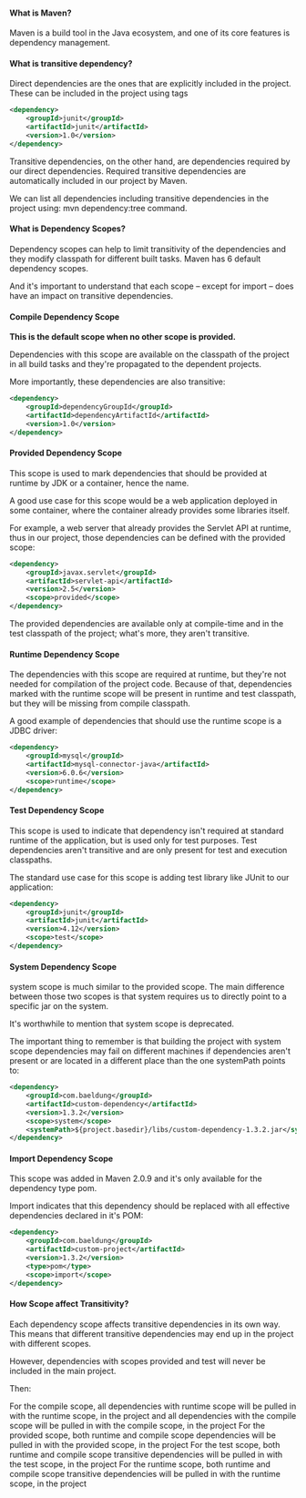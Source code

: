 #### What is Maven?

Maven is a build tool in the Java ecosystem, and one of its core features is dependency management.

#### What is transitive dependency?

Direct dependencies are the ones that are explicitly included in the project. These can be included in the project using <dependency> tags

```xml
<dependency>
    <groupId>junit</groupId>
    <artifactId>junit</artifactId>
    <version>1.0</version>
</dependency>
```

Transitive dependencies, on the other hand, are dependencies required by our direct dependencies. Required transitive dependencies are automatically included in our project by Maven.
  
We can list all dependencies including transitive dependencies in the project using: mvn dependency:tree command.

#### What is Dependency Scopes?
  
Dependency scopes can help to limit transitivity of the dependencies and they modify classpath for different built tasks. Maven has 6 default dependency scopes.

And it's important to understand that each scope – except for import – does have an impact on transitive dependencies.
  
#### Compile Dependency Scope
  
__This is the default scope when no other scope is provided.__

Dependencies with this scope are available on the classpath of the project in all build tasks and they're propagated to the dependent projects.
  
More importantly, these dependencies are also transitive:
  
```xml
<dependency>
    <groupId>dependencyGroupId</groupId>
    <artifactId>dependencyArtifactId</artifactId>
    <version>1.0</version>
</dependency>
```
  
#### Provided Dependency Scope
  
This scope is used to mark dependencies that should be provided at runtime by JDK or a container, hence the name.

A good use case for this scope would be a web application deployed in some container, where the container already provides some libraries itself.

For example, a web server that already provides the Servlet API at runtime, thus in our project, those dependencies can be defined with the provided scope:

```xml
<dependency>
    <groupId>javax.servlet</groupId>
    <artifactId>servlet-api</artifactId>
    <version>2.5</version>
    <scope>provided</scope>
</dependency>
```

The provided dependencies are available only at compile-time and in the test classpath of the project; what's more, they aren't transitive.
  
#### Runtime Dependency Scope
  
The dependencies with this scope are required at runtime, but they're not needed for compilation of the project code. Because of that, dependencies marked with the runtime scope will be present in runtime and test classpath, but they will be missing from compile classpath.

A good example of dependencies that should use the runtime scope is a JDBC driver:

```xml  
<dependency>
    <groupId>mysql</groupId>
    <artifactId>mysql-connector-java</artifactId>
    <version>6.0.6</version>
    <scope>runtime</scope>
</dependency>
```

#### Test Dependency Scope
  
This scope is used to indicate that dependency isn't required at standard runtime of the application, but is used only for test purposes. Test dependencies aren't transitive and are only present for test and execution classpaths.

The standard use case for this scope is adding test library like JUnit to our application:
  
```xml
<dependency>
    <groupId>junit</groupId>
    <artifactId>junit</artifactId>
    <version>4.12</version>
    <scope>test</scope>
</dependency>
```
  
#### System Dependency Scope
  
system scope is much similar to the provided scope. The main difference between those two scopes is that system requires us to directly point to a specific jar on the system.

It's worthwhile to mention that system scope is deprecated.

The important thing to remember is that building the project with system scope dependencies may fail on different machines if dependencies aren't present or are located in a different place than the one systemPath points to:

```xml
<dependency>
    <groupId>com.baeldung</groupId>
    <artifactId>custom-dependency</artifactId>
    <version>1.3.2</version>
    <scope>system</scope>
    <systemPath>${project.basedir}/libs/custom-dependency-1.3.2.jar</systemPath>
</dependency>
```
  
#### Import Dependency Scope
  
This scope was added in Maven 2.0.9 and it's only available for the dependency type pom.

Import indicates that this dependency should be replaced with all effective dependencies declared in it's POM:

```xml
<dependency>
    <groupId>com.baeldung</groupId>
    <artifactId>custom-project</artifactId>
    <version>1.3.2</version>
    <type>pom</type>
    <scope>import</scope>
</dependency>
```
  
#### How Scope affect Transitivity?
  
Each dependency scope affects transitive dependencies in its own way. This means that different transitive dependencies may end up in the project with different scopes.

However, dependencies with scopes provided and test will never be included in the main project.

Then:

For the compile scope, all dependencies with runtime scope will be pulled in with the runtime scope, in the project and all dependencies with the compile scope will be pulled in with the compile scope, in the project
For the provided scope, both runtime and compile scope dependencies will be pulled in with the provided scope, in the project
For the test scope, both runtime and compile scope transitive dependencies will be pulled in with the test scope, in the project
For the runtime scope, both runtime and compile scope transitive dependencies will be pulled in with the runtime scope, in the project
